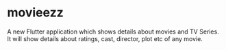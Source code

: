 # movieezz

A new Flutter application which shows details about movies and TV Series. It will show details about ratings, cast, director, plot etc of any movie.

